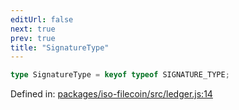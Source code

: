 ```yaml
---
editUrl: false
next: true
prev: true
title: "SignatureType"
---
```


```ts
type SignatureType = keyof typeof SIGNATURE_TYPE;
```

Defined in: [packages/iso-filecoin/src/ledger.js:14](https://github.com/hugomrdias/filecoin/blob/main/packages/iso-filecoin/src/ledger.js#L14)
